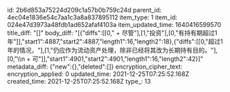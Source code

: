 id: 2b6d853a75224d209c1a57b0b759c24d
parent_id: 4ec04e1836e54c7aa1c3a8a837895112
item_type: 1
item_id: 024e47d3973a48fdb1ad652afaf4103a
item_updated_time: 1640416599570
title_diff: "[]"
body_diff: "[{\"diffs\":[[0,\"    + 尽管\"],[1,\"投资\"],[0,\"有持有期超过1年\"]],\"start1\":4887,\"start2\":4887,\"length1\":16,\"length2\":18},{\"diffs\":[[0,\"超过1年的情况，\"],[1,\"仍应作为流动资产处理，除非已经将其改为长期持有目的。\"],[0,\"\\\n    + 可\"]],\"start1\":4901,\"start2\":4901,\"length1\":16,\"length2\":42}]"
metadata_diff: {"new":{},"deleted":[]}
encryption_cipher_text: 
encryption_applied: 0
updated_time: 2021-12-25T07:25:52.168Z
created_time: 2021-12-25T07:25:52.168Z
type_: 13